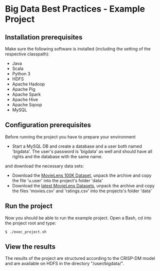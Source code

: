 Big Data Best Practices - Example Project
===

Installation prerequisites
-----

Make sure the following software is installed (including the setting of the respective classpath):

* Java
* Scala
* Python 3
* HDFS
* Apache Hadoop
* Apache Pig
* Apache Spark
* Apache Hive
* Apache Sqoop
* MySQL

Configuration prerequisites
-----

Before running the project you have to prepare your environment

* Start a MySQL DB and create a database and a user both named 'bigdata'. The user's password is 'bigdata' as well and should have all rights and the database with the same name.

and download the necessary data sets:

* Download the [MovieLens 100K Dataset](http://grouplens.org/datasets/movielens/100k/), unpack the archive and copy the file 'u.user' into the project's folder 'data'
* Download the [latest MovieLens Datasets](http://grouplens.org/datasets/movielens/latest/), unpack the archive and copy the files 'movies.csv' and 'ratings.csv' into the projects's folder 'data'

Run the project
-----

Now you should be able to run the example project. Open a Bash, cd into the project root and type:

```
$ ./exec_project.sh
```

View the results
-----

The results of the project are structured according to the CRISP-DM model and are available on HDFS in the directory "/user/bigdata/".
